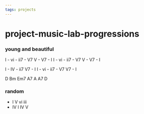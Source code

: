 ```yaml
---
tags: projects
---
```


# project-music-lab-progressions

### young and beautiful
I - vi - ii7 - V7
V - V7 - I
I - vi - ii7 - V7
V - V7 - I

I - IV - ii7
V7 - I
I - vi - ii7 - V7
V7 - I

D Bm Em7 A7
A A7 D


### random

-  I V vi iii
- IV I IV  V

